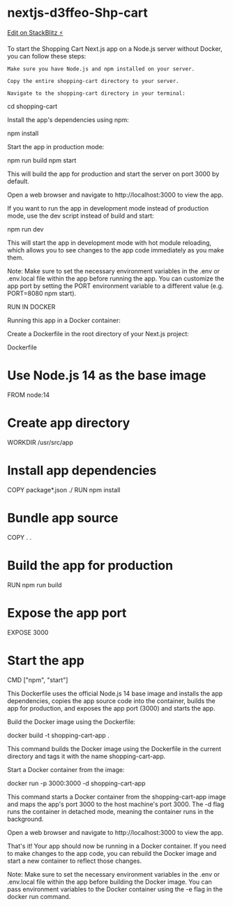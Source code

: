 # nextjs-d3ffeo-Shp-cart

[Edit on StackBlitz ⚡️](https://stackblitz.com/edit/nextjs-d3ffeo)

To start the Shopping Cart Next.js app on a Node.js server without Docker, you can follow these steps:

    Make sure you have Node.js and npm installed on your server.

    Copy the entire shopping-cart directory to your server.

    Navigate to the shopping-cart directory in your terminal:

cd shopping-cart

Install the app's dependencies using npm:

npm install

Start the app in production mode:

npm run build
npm start

This will build the app for production and start the server on port 3000 by default.

Open a web browser and navigate to http://localhost:3000 to view the app.

If you want to run the app in development mode instead of production mode, use the dev script instead of build and start:

npm run dev

This will start the app in development mode with hot module reloading, which allows you to see changes to the app code immediately as you make them.

Note: Make sure to set the necessary environment variables in the .env or .env.local file within the app before running the app. You can customize the app port by setting the PORT environment variable to a different value (e.g. PORT=8080 npm start).

RUN IN DOCKER

Running this app in a Docker container:

Create a Dockerfile in the root directory of your Next.js project:

Dockerfile

# Use Node.js 14 as the base image
FROM node:14

# Create app directory
WORKDIR /usr/src/app

# Install app dependencies
COPY package*.json ./
RUN npm install

# Bundle app source
COPY . .

# Build the app for production
RUN npm run build

# Expose the app port
EXPOSE 3000

# Start the app
CMD ["npm", "start"]

This Dockerfile uses the official Node.js 14 base image and installs the app dependencies, copies the app source code into the container, builds the app for production, and exposes the app port (3000) and starts the app.

Build the Docker image using the Dockerfile:

docker build -t shopping-cart-app .

This command builds the Docker image using the Dockerfile in the current directory and tags it with the name shopping-cart-app.

Start a Docker container from the image:

docker run -p 3000:3000 -d shopping-cart-app

This command starts a Docker container from the shopping-cart-app image and maps the app's port 3000 to the host machine's port 3000. The -d flag runs the container in detached mode, meaning the container runs in the background.

Open a web browser and navigate to http://localhost:3000 to view the app.

That's it! Your app should now be running in a Docker container. If you need to make changes to the app code, you can rebuild the Docker image and start a new container to reflect those changes.

Note: Make sure to set the necessary environment variables in the .env or .env.local file within the app before building the Docker image. You can pass environment variables to the Docker container using the -e flag in the docker run command.
